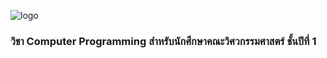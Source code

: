![logo](https://www.rmutt.ac.th/wp-content/uploads/2020/03/20200310-LOGO-RMUTT.png") 

### วิชา Computer Programming สำหรับนักศึกษาคณะวิศวกรรมศาสตร์ ชั้นปีที่ 1

